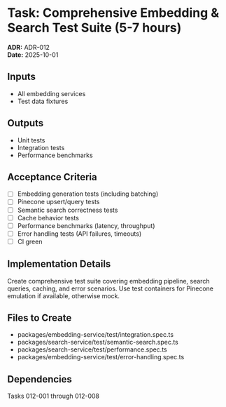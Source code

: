 # Task: Comprehensive Embedding & Search Test Suite (5-7 hours)
**ADR:** ADR-012  
**Date:** 2025-10-01

## Inputs
- All embedding services
- Test data fixtures

## Outputs
- Unit tests
- Integration tests
- Performance benchmarks

## Acceptance Criteria
- [ ] Embedding generation tests (including batching)
- [ ] Pinecone upsert/query tests
- [ ] Semantic search correctness tests
- [ ] Cache behavior tests
- [ ] Performance benchmarks (latency, throughput)
- [ ] Error handling tests (API failures, timeouts)
- [ ] CI green

## Implementation Details
Create comprehensive test suite covering embedding pipeline, search queries, caching, and error scenarios. Use test containers for Pinecone emulation if available, otherwise mock.

## Files to Create
- packages/embedding-service/test/integration.spec.ts
- packages/search-service/test/semantic-search.spec.ts
- packages/search-service/test/performance.spec.ts
- packages/embedding-service/test/error-handling.spec.ts

## Dependencies
Tasks 012-001 through 012-008